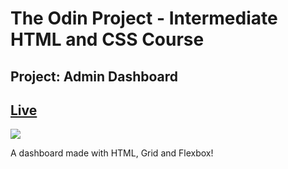 # The Odin Project - Intermediate HTML and CSS Course

## Project: Admin Dashboard

## [Live](https://isikava.github.io/admin-dashboard/)

![](Screenshot.jpg)

A dashboard made with HTML, Grid and Flexbox!

